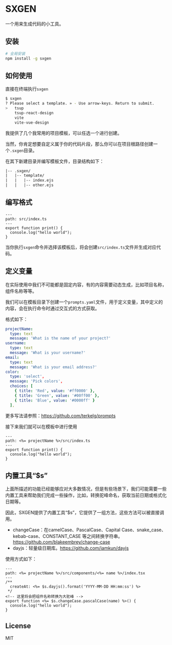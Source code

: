 # SXGEN

一个用来生成代码的小工具。

## 安装

```bash
# 全局安装
npm install -g sxgen
```

## 如何使用

直接在终端执行`sxgen`

```bash
$ sxgen
? Please select a template. » - Use arrow-keys. Return to submit.
>   tsup
    tsup-react-design
    vite
    vite-vue-design
```

我提供了几个我常用的项目模板，可以任选一个进行创建。

当然，你肯定想要自定义属于你的代码片段，那么你可以在项目根路径创建一个`.sxgen`目录。

在其下新建目录并编写模板文件，目录结构如下：

```txt
|-- .sxgen/
|   |-- template/
|   |   |-- index.ejs
|   |   |-- other.ejs
```

## 编写格式

```ejs
---
path: src/index.ts
---
export function print() {
  console.log("hello world");
}
```

当你执行`sxgen`命令并选择该模板后，将会创建`src/index.ts`文件并生成对应代码。

## 定义变量

在实际使用中我们不可能都是固定内容，有的内容需要动态生成，比如项目名称，组件名称等等。

我们可以在模板目录下创建一个`prompts.yaml`文件，用于定义变量，其中定义的内容，会在执行命令时通过交互式的方式获取。

格式如下：

```yaml
projectName:
  type: text
  message: 'What is the name of your project?'
username:
  type: text
  message: 'What is your username?'
email:
  type: text
  message: 'What is your email address?'
color:
  type: 'select',
  message: 'Pick colors',
  choices: [
    { title: 'Red', value: '#ff0000' },
    { title: 'Green', value: '#00ff00' },
    { title: 'Blue', value: '#0000ff' }
  ],
```

更多写法请参照：https://github.com/terkelg/prompts

接下来我们就可以在模板中进行使用

```ejs
---
path: <%= projectName %>/src/index.ts
---
export function print() {
  console.log("hello world");
}
```

## 内置工具“$s”

上面所描述的功能已经能够应对大多数情况，但是有些场景下，我们可能需要一些内置工具来帮助我们完成一些操作，比如，转换驼峰命名，获取当前日期或格式化日期等。

因此，SXGEN提供了内置工具“$s”，它提供了一组方法，这些方法可以被直接调用。

- changeCase：在camelCase、PascalCase、Capital Case、snake_case、kebab-case、CONSTANT_CASE 等之间转换字符串。https://github.com/blakeembrey/change-case
- dayjs：轻量级日期库。https://github.com/iamkun/dayjs

使用方式如下：

```ejs
---
path: <%= projectName %>/src/components/<%= name %>/index.tsx
---
/**
  createAt: <%= $s.dayjs().format('YYYY-MM-DD HH:mm:ss') %>
 */
<!-- 这里将会把组件名称转换为大驼峰 -->
export function <%= $s.changeCase.pascalCase(name) %>() {
  console.log("hello world");
}
```

## License

MIT
